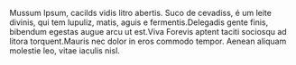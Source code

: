 Mussum Ipsum, cacilds vidis litro abertis. Suco de cevadiss, é um leite divinis, qui tem lupuliz, matis, aguis e fermentis.Delegadis gente finis, bibendum egestas augue arcu ut est.Viva Forevis aptent taciti sociosqu ad litora torquent.Mauris nec dolor in eros commodo tempor. Aenean aliquam molestie leo, vitae iaculis nisl.
